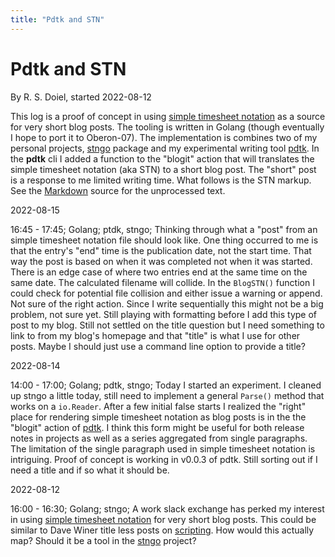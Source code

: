 ```yaml
---
title: "Pdtk and STN"
---
```


Pdtk and STN
============

By R. S. Doiel, started 2022-08-12

This log is a proof of concept in using [simple timesheet notation](https://rsdoiel.github.io/stngo/docs/stn.html) as a source for very short blog posts. The tooling is written in Golang (though eventually I hope to port it to Oberon-07).  The implementation is combines two of my personal projects, [stngo](https://github.com/rsdoiel/stngo) package and my experimental writing tool [pdtk](https://github.com/rsdoiel/pdtk). In the __pdtk__ cli I added a function to the "blogit" action that will translates the simple timesheet notation (aka STN) to a short blog post.  The "short" post is a response to me limited writing time. What follows is the STN markup. See the [Markdown](golang-development.md) source for the unprocessed text.

2022-08-15

16:45 - 17:45; Golang; ptdk, stngo; Thinking through what a "post" from an simple timesheet notation file should look like. One thing occurred to me is that the entry's "end" time is the publication date, not the start time. That way the post is based on when it was completed not when it was started. There is an edge case of where two entries end at the same time on the same date. The calculated filename will collide. In the `BlogSTN()` function I could check for potential file collision and either issue a warning or append. Not sure of the right action. Since I write sequentially this might not be a big problem, not sure yet. Still playing with formatting before I add this type of post to my blog. Still not settled on the title question but I need something to link to from my blog's homepage and that "title" is what I use for other posts. Maybe I should just use a command line option to provide a title?

2022-08-14

14:00 - 17:00; Golang; pdtk, stngo; Today I started an experiment. I cleaned up stngo a little today, still need to implement a general `Parse()` method that works on a `io.Reader`. After a few initial false starts I realized the "right" place for rendering simple timesheet notation as blog posts is in the the "blogit" action of [pdtk](https://rsdoiel.github.io/pdtk). I think this form might be useful for both release notes in projects as well as a series aggregated from single paragraphs. The limitation of the single paragraph used in simple timesheet notation is intriguing. Proof of concept is working in v0.0.3 of pdtk. Still sorting out if I need a title and if so what it should be.

2022-08-12

16:00 - 16:30; Golang; stngo; A work slack exchange has perked my interest in using [simple timesheet notation](https://rsdoiel.github.io/stngo/docs/stn.html) for very short blog posts. This could be similar to Dave Winer title less posts on [scripting](http://scripting.com). How would this actually map? Should it be a tool in the [stngo](https://rsdoiel.githubio/stngo) project?
